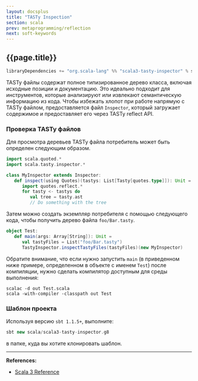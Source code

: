 ```yaml
---
layout: docsplus
title: "TASTy Inspection"
section: scala
prev: metaprogramming/reflection
next: soft-keywords
---
```


## {{page.title}}

```sbt
libraryDependencies += "org.scala-lang" %% "scala3-tasty-inspector" % scalaVersion.value
```

TASTy файлы содержат полное типизированное дерево класса, включая исходные позиции и документацию. 
Это идеально подходит для инструментов, которые анализируют или извлекают семантическую информацию из кода. 
Чтобы избежать хлопот при работе напрямую с TASTy файлом, 
предоставляется файл `Inspector`, который загружает содержимое и предоставляет его через TASTy reflect API.


### Проверка TASTy файлов

Для просмотра деревьев TASTy файла потребитель может быть определен следующим образом.

```scala
import scala.quoted.*
import scala.tasty.inspector.*

class MyInspector extends Inspector:
   def inspect(using Quotes)(tastys: List[Tasty[quotes.type]]): Unit =
      import quotes.reflect.*
      for tasty <- tastys do
         val tree = tasty.ast
         // Do something with the tree
```

Затем можно создать экземпляр потребителя с помощью следующего кода, чтобы получить дерево файла `foo/Bar.tasty`.

```scala
object Test:
   def main(args: Array[String]): Unit =
      val tastyFiles = List("foo/Bar.tasty")
      TastyInspector.inspectTastyFiles(tastyFiles)(new MyInspector)
```

Обратите внимание, что если нужно запустить `main` 
(в приведенном ниже примере, определенном в объекте с именем `Test`) после компиляции,
нужно сделать компилятор доступным для среды выполнения:

```
scalac -d out Test.scala
scala -with-compiler -classpath out Test
```

### Шаблон проекта

Используя версию `sbt 1.1.5+`, выполните:

```sbt
sbt new scala/scala3-tasty-inspector.g8
```

в папке, куда вы хотите клонировать шаблон.


---

**References:**
- [Scala 3 Reference](https://docs.scala-lang.org/scala3/reference/metaprogramming/tasty-inspect.html)
